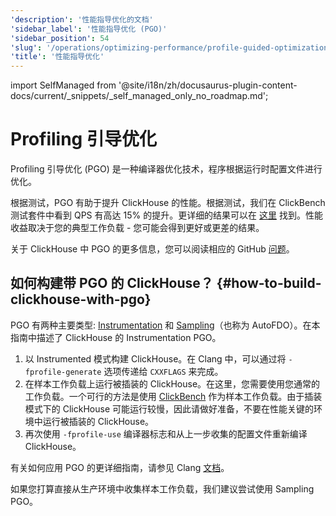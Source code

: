 ```yaml
---
'description': '性能指导优化的文档'
'sidebar_label': '性能指导优化 (PGO)'
'sidebar_position': 54
'slug': '/operations/optimizing-performance/profile-guided-optimization'
'title': '性能指导优化'
---
```


import SelfManaged from '@site/i18n/zh/docusaurus-plugin-content-docs/current/_snippets/_self_managed_only_no_roadmap.md';


# Profiling 引导优化

Profiling 引导优化 (PGO) 是一种编译器优化技术，程序根据运行时配置文件进行优化。

根据测试，PGO 有助于提升 ClickHouse 的性能。根据测试，我们在 ClickBench 测试套件中看到 QPS 有高达 15% 的提升。更详细的结果可以在 [这里](https://pastebin.com/xbue3HMU) 找到。性能收益取决于您的典型工作负载 - 您可能会得到更好或更差的结果。

关于 ClickHouse 中 PGO 的更多信息，您可以阅读相应的 GitHub [问题](https://github.com/ClickHouse/ClickHouse/issues/44567)。

## 如何构建带 PGO 的 ClickHouse？ {#how-to-build-clickhouse-with-pgo}

PGO 有两种主要类型: [Instrumentation](https://clang.llvm.org/docs/UsersManual.html#using-sampling-profilers) 和 [Sampling](https://clang.llvm.org/docs/UsersManual.html#using-sampling-profilers)（也称为 AutoFDO）。在本指南中描述了 ClickHouse 的 Instrumentation PGO。

1. 以 Instrumented 模式构建 ClickHouse。在 Clang 中，可以通过将 `-fprofile-generate` 选项传递给 `CXXFLAGS` 来完成。
2. 在样本工作负载上运行被插装的 ClickHouse。在这里，您需要使用您通常的工作负载。一个可行的方法是使用 [ClickBench](https://github.com/ClickHouse/ClickBench) 作为样本工作负载。由于插装模式下的 ClickHouse 可能运行较慢，因此请做好准备，不要在性能关键的环境中运行被插装的 ClickHouse。
3. 再次使用 `-fprofile-use` 编译器标志和从上一步收集的配置文件重新编译 ClickHouse。

有关如何应用 PGO 的更详细指南，请参见 Clang [文档](https://clang.llvm.org/docs/UsersManual.html#profile-guided-optimization)。

如果您打算直接从生产环境中收集样本工作负载，我们建议尝试使用 Sampling PGO。
